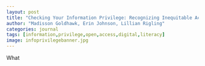 ```yaml
---
layout: post
title: "Checking Your Information Privilege: Recognizing Inequitable Access and Injustice in Media"
author: "Madisson Goldhawk, Erin Johnson, Lillian Rigling"
categories: journal
tags: [information,privilege,open,access,digital,literacy]
image: infoprivilegebanner.jpg
---
```


What
